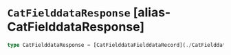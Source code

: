 # `CatFielddataResponse` [alias-CatFielddataResponse]
```typescript
type CatFielddataResponse = [CatFielddataFielddataRecord](./CatFielddataFielddataRecord.md)[];
```
